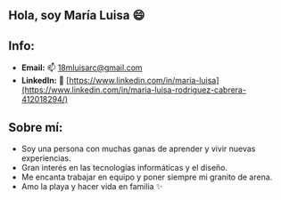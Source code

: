 ## Hola, soy María Luisa 😄

## Info:
* **Email:** 📫 18mluisarc@gmail.com
* **LinkedIn:** 💬 [https://www.linkedin.com/in/maria-luisa](https://www.linkedin.com/in/maria-luisa-rodriguez-cabrera-412018294/)

## Sobre mí:

* Soy una persona con muchas ganas de aprender y vivir nuevas experiencias.
* Gran interés en las tecnologías informáticas y el diseño.
* Me encanta trabajar en equipo y poner siempre mi granito de arena.
* Amo la playa y hacer vida en familia ✨

 
